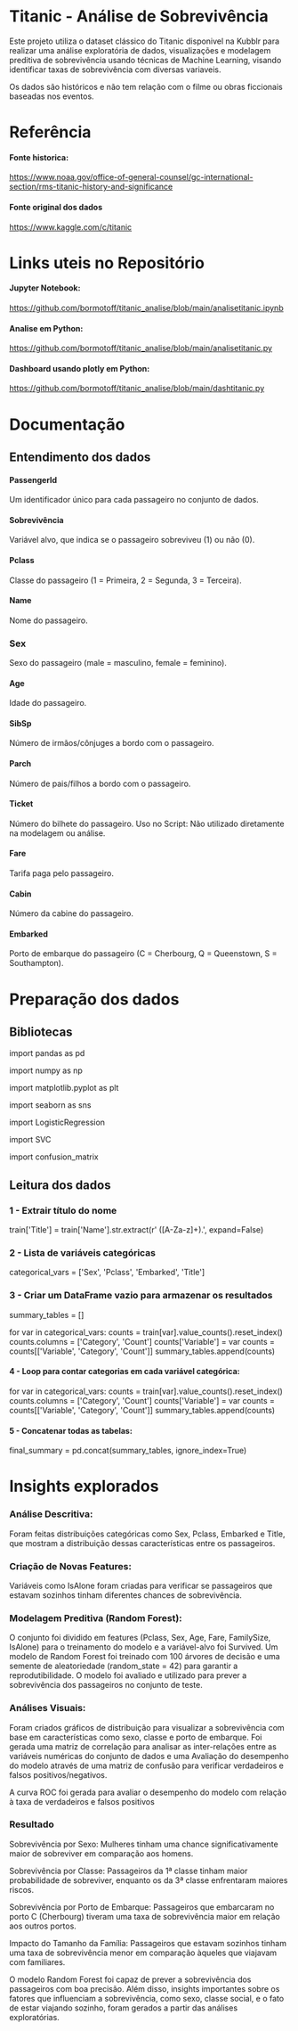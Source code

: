 
# Titanic - Análise de Sobrevivência

Este projeto utiliza o dataset clássico do Titanic disponivel na Kubblr para realizar uma análise exploratória de dados, visualizações e modelagem preditiva de sobrevivência usando técnicas de Machine Learning, visando identificar taxas de sobrevivência com diversas variaveis. 

Os dados são históricos e não tem relação com o filme ou obras ficcionais baseadas nos eventos.

# Referência

#### Fonte historica: 
https://www.noaa.gov/office-of-general-counsel/gc-international-section/rms-titanic-history-and-significance

#### Fonte original dos dados
https://www.kaggle.com/c/titanic

# Links uteis no Repositório

#### Jupyter Notebook: 
https://github.com/bormotoff/titanic_analise/blob/main/analisetitanic.ipynb

#### Analise em Python:
https://github.com/bormotoff/titanic_analise/blob/main/analisetitanic.py

#### Dashboard usando plotly em Python:
https://github.com/bormotoff/titanic_analise/blob/main/dashtitanic.py
# Documentação
## Entendimento dos dados

#### PassengerId
Um identificador único para cada passageiro no conjunto de dados.

#### Sobrevivência
Variável alvo, que indica se o passageiro sobreviveu (1) ou não (0).

#### Pclass
Classe do passageiro (1 = Primeira, 2 = Segunda, 3 = Terceira).

#### Name
Nome do passageiro.

### Sex
Sexo do passageiro (male = masculino, female = feminino).

#### Age
Idade do passageiro.

#### SibSp
Número de irmãos/cônjuges a bordo com o passageiro.

#### Parch
Número de pais/filhos a bordo com o passageiro.

#### Ticket
Número do bilhete do passageiro.
Uso no Script: Não utilizado diretamente na modelagem ou análise.

#### Fare
Tarifa paga pelo passageiro.

#### Cabin
Número da cabine do passageiro.

#### Embarked
Porto de embarque do passageiro (C = Cherbourg, Q = Queenstown, S = Southampton).


# Preparação dos dados
## Bibliotecas
import pandas as pd

import numpy as np

import matplotlib.pyplot as plt

import seaborn as sns

import LogisticRegression

import SVC

import confusion_matrix

## Leitura dos dados
### 1 - Extrair título do nome
train['Title'] = train['Name'].str.extract(r' ([A-Za-z]+)\.', expand=False)

### 2 - Lista de variáveis categóricas
categorical_vars = ['Sex', 'Pclass', 'Embarked', 'Title']

### 3 - Criar um DataFrame vazio para armazenar os resultados
summary_tables = []

for var in categorical_vars:
    counts = train[var].value_counts().reset_index()
    counts.columns = ['Category', 'Count']
    counts['Variable'] = var
    counts = counts[['Variable', 'Category', 'Count']]
    summary_tables.append(counts)

#### 4 - Loop para contar categorias em cada variável categórica:
for var in categorical_vars:
    counts = train[var].value_counts().reset_index()
    counts.columns = ['Category', 'Count']
    counts['Variable'] = var
    counts = counts[['Variable', 'Category', 'Count']]
    summary_tables.append(counts)

#### 5 - Concatenar todas as tabelas:
final_summary = pd.concat(summary_tables, ignore_index=True)

# Insights explorados

### Análise Descritiva:
Foram feitas distribuições categóricas como Sex, Pclass, Embarked e Title, que mostram a distribuição dessas características entre os passageiros.

### Criação de Novas Features:
Variáveis como IsAlone foram criadas para verificar se passageiros que estavam sozinhos tinham diferentes chances de sobrevivência.

### Modelagem Preditiva (Random Forest):
O conjunto foi dividido em features (Pclass, Sex, Age, Fare, FamilySize, IsAlone) para o treinamento do modelo e a variável-alvo foi Survived.
Um modelo de Random Forest foi treinado com 100 árvores de decisão e uma semente de aleatoriedade (random_state = 42) para garantir a reprodutibilidade. O modelo foi avaliado e utilizado para prever a sobrevivência dos passageiros no conjunto de teste.
### Análises Visuais:
Foram criados gráficos de distribuição para visualizar a sobrevivência com base em características como sexo, classe e porto de embarque.
Foi gerada uma matriz de correlação para analisar as inter-relações entre as variáveis numéricas do conjunto de dados e uma Avaliação do desempenho do modelo através de uma matriz de confusão para verificar verdadeiros e falsos positivos/negativos.

A curva ROC foi gerada para avaliar o desempenho do modelo com relação à taxa de verdadeiros e falsos positivos

### Resultado

Sobrevivência por Sexo: 
Mulheres tinham uma chance significativamente maior de sobreviver em comparação aos homens.

Sobrevivência por Classe: 
Passageiros da 1ª classe tinham maior probabilidade de sobreviver, enquanto os da 3ª classe enfrentaram maiores riscos.

Sobrevivência por Porto de Embarque: 
Passageiros que embarcaram no porto C (Cherbourg) tiveram uma taxa de sobrevivência maior em relação aos outros portos.

Impacto do Tamanho da Família: 
Passageiros que estavam sozinhos tinham uma taxa de sobrevivência menor em comparação àqueles que viajavam com familiares.


O modelo Random Forest foi capaz de prever a sobrevivência dos passageiros com boa precisão. Além disso, insights importantes sobre os fatores que influenciam a sobrevivência, como sexo, classe social, e o fato de estar viajando sozinho, foram gerados a partir das análises exploratórias.

